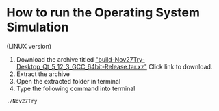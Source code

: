 # How to run the Operating System Simulation 
(LINUX version)

1.  Download the archive titled ["build-Nov27Try-Desktop_Qt_5_12_3_GCC_64bit-Release.tar.xz"](https://github.com/coffee247/OSsimulator/raw/master/Release/build-Nov27Try-Desktop_Qt_5_12_3_GCC_64bit-Release.tar.xz) Click link to download.
2.  Extract the archive
3.  Open the extracted folder in terminal
4.  Type the following command into terminal

```
./Nov27Try
```
